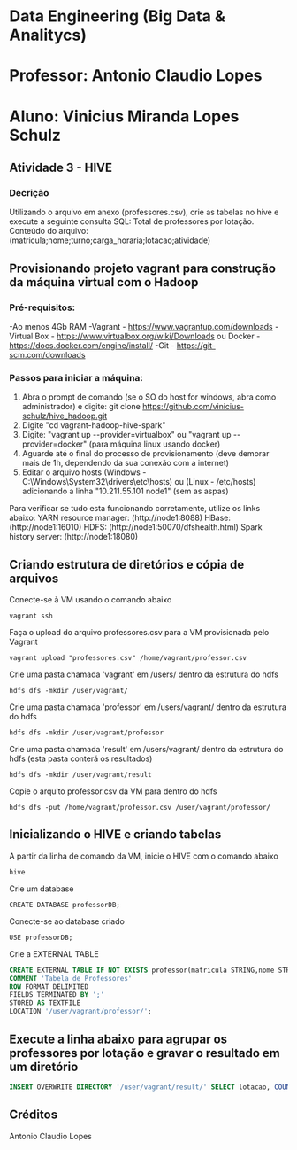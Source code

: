 # Data Engineering (Big Data & Analitycs)
# Professor: Antonio Claudio Lopes 
# Aluno: Vinicius Miranda Lopes Schulz

## Atividade 3 - HIVE
### Decrição
Utilizando o arquivo em anexo (professores.csv), crie as tabelas no hive e execute a seguinte consulta SQL: Total de professores por lotação. Conteúdo do arquivo: (matricula;nome;turno;carga_horaria;lotacao;atividade)

## Provisionando projeto vagrant para construção da máquina virtual com o Hadoop

### Pré-requisitos:

-Ao menos 4Gb RAM
-Vagrant - https://www.vagrantup.com/downloads 
-Virtual Box - https://www.virtualbox.org/wiki/Downloads ou Docker - https://docs.docker.com/engine/install/
-Git - https://git-scm.com/downloads

### Passos para iniciar a máquina:

1) Abra o prompt de comando (se o SO do host for windows, abra como administrador) e digite: git clone https://github.com/vinicius-schulz/hive_hadoop.git
2) Digite "cd vagrant-hadoop-hive-spark"
3) Digite: "vagrant up --provider=virtualbox" ou "vagrant up --provider=docker" (para máquina linux usando docker)
4) Aguarde até o final do processo de provisionamento (deve demorar mais de 1h, dependendo da sua conexão com a internet)
5) Editar o arquivo hosts (Windows - C:\Windows\System32\drivers\etc\hosts) ou (Linux - /etc/hosts) adicionando a linha "10.211.55.101 node1" (sem as aspas)

Para verificar se tudo esta funcionando corretamente, utilize os links abaixo:
YARN resource manager: (http://node1:8088)
HBase: (http://node1:16010)
HDFS: (http://node1:50070/dfshealth.html)
Spark history server: (http://node1:18080)

## Criando estrutura de diretórios e cópia de arquivos

Conecte-se à VM usando o comando abaixo

`vagrant ssh`

Faça o upload do arquivo professores.csv para a VM provisionada pelo Vagrant

`vagrant upload "professores.csv" /home/vagrant/professor.csv`

Crie uma pasta chamada 'vagrant' em /users/ dentro da estrutura do hdfs

`hdfs dfs -mkdir /user/vagrant/`

Crie uma pasta chamada 'professor' em /users/vagrant/ dentro da estrutura do hdfs

`hdfs dfs -mkdir /user/vagrant/professor`

Crie uma pasta chamada 'result' em /users/vagrant/ dentro da estrutura do hdfs (esta pasta conterá os resultados)

`hdfs dfs -mkdir /user/vagrant/result`

Copie o arquito professor.csv da VM para dentro do hdfs

`hdfs dfs -put /home/vagrant/professor.csv /user/vagrant/professor/`

## Inicializando o HIVE e criando tabelas

A partir da linha de comando da VM, inicie o HIVE com o comando abaixo

`hive`

Crie um database

`CREATE DATABASE professorDB;`

Conecte-se ao database criado

`USE professorDB;`

Crie a EXTERNAL TABLE 

```sql
CREATE EXTERNAL TABLE IF NOT EXISTS professor(matricula STRING,nome STRING,turno STRING,carga_horaria STRING,lotacao STRING,atividade STRING)
COMMENT 'Tabela de Professores'
ROW FORMAT DELIMITED
FIELDS TERMINATED BY ';'
STORED AS TEXTFILE
LOCATION '/user/vagrant/professor/';
```

## Execute a linha abaixo para agrupar os professores por lotação e gravar o resultado em um diretório

```sql
INSERT OVERWRITE DIRECTORY '/user/vagrant/result/' SELECT lotacao, COUNT(*) FROM professor GROUP BY lotacao;
```

## Créditos
Antonio Claudio Lopes 